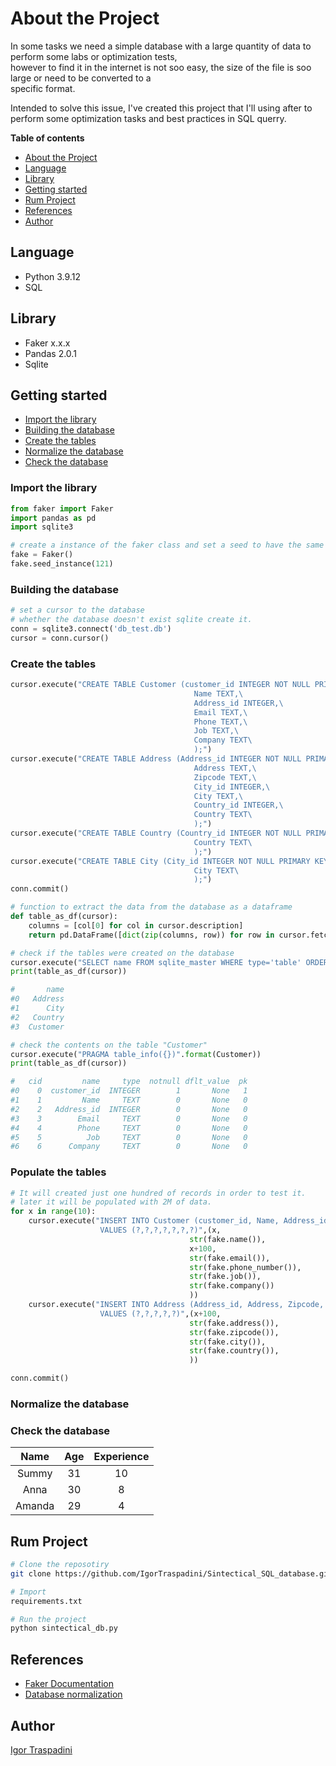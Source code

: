 # About the Project

In some tasks we need a simple database with a large quantity of data to perform some labs or optimization tests,        
however to find it in the internet is not soo easy, the size of the file is soo large or need to be converted to a         
specific format.       

Intended to solve this issue, I've created this project that I'll using after to perform some optimization tasks and 
best practices in SQL querry.

**Table of contents**
- [About the Project](#about-the-project)
- [Language](#language)
- [Library](#library)
- [Getting started](#getting-started)
- [Rum Project](#rum-project)
- [References](#references)
- [Author](#author)

## Language
- Python  3.9.12
- SQL

## Library
- Faker   x.x.x
- Pandas  2.0.1
- Sqlite  

## Getting started
- [Import the library](#import-the-library)
- [Building the database](#building-the-database)
- [Create the tables](#create-the-tables)
- [Normalize the database](#normalize-the-database)
- [Check the database](#check-the-database)

### Import the library
```python
from faker import Faker
import pandas as pd
import sqlite3

# create a instance of the faker class and set a seed to have the same behaviour
fake = Faker()
fake.seed_instance(121)
```
### Building the database
```python
# set a cursor to the database
# whether the database doesn't exist sqlite create it.
conn = sqlite3.connect('db_test.db')
cursor = conn.cursor()
``` 
### Create the tables
```python
cursor.execute("CREATE TABLE Customer (customer_id INTEGER NOT NULL PRIMARY KEY,\
                                         Name TEXT,\
                                         Address_id INTEGER,\
                                         Email TEXT,\
                                         Phone TEXT,\
                                         Job TEXT,\
                                         Company TEXT\
                                         );")
cursor.execute("CREATE TABLE Address (Address_id INTEGER NOT NULL PRIMARY KEY,\
                                         Address TEXT,\
                                         Zipcode TEXT,\
                                         City_id INTEGER,\
                                         City TEXT,\
                                         Country_id INTEGER,\
                                         Country TEXT\
                                         );")
cursor.execute("CREATE TABLE Country (Country_id INTEGER NOT NULL PRIMARY KEY,\
                                         Country TEXT\
                                         );")
cursor.execute("CREATE TABLE City (City_id INTEGER NOT NULL PRIMARY KEY,\
                                         City TEXT\
                                         );")
conn.commit()

# function to extract the data from the database as a dataframe
def table_as_df(cursor):
    columns = [col[0] for col in cursor.description]
    return pd.DataFrame([dict(zip(columns, row)) for row in cursor.fetchall()])

# check if the tables were created on the database
cursor.execute("SELECT name FROM sqlite_master WHERE type='table' ORDER BY name")
print(table_as_df(cursor))

#       name
#0   Address
#1      City
#2   Country
#3  Customer

# check the contents on the table "Customer"
cursor.execute("PRAGMA table_info({})".format(Customer))
print(table_as_df(cursor))

#   cid         name     type  notnull dflt_value  pk
#0    0  customer_id  INTEGER        1       None   1
#1    1         Name     TEXT        0       None   0
#2    2   Address_id  INTEGER        0       None   0
#3    3        Email     TEXT        0       None   0
#4    4        Phone     TEXT        0       None   0
#5    5          Job     TEXT        0       None   0
#6    6      Company     TEXT        0       None   0
```
### Populate the tables
```python
# It will created just one hundred of records in order to test it.
# later it will be populated with 2M of data.
for x in range(10):
    cursor.execute("INSERT INTO Customer (customer_id, Name, Address_id, Email, Phone, Job, Company)\
                    VALUES (?,?,?,?,?,?,?)",(x,
                                        str(fake.name()),
                                        x+100,
                                        str(fake.email()),
                                        str(fake.phone_number()),
                                        str(fake.job()),
                                        str(fake.company())                                    
                                        ))
    cursor.execute("INSERT INTO Address (Address_id, Address, Zipcode, City, Country)\
                    VALUES (?,?,?,?,?)",(x+100,
                                        str(fake.address()),
                                        str(fake.zipcode()),
                                        str(fake.city()),
                                        str(fake.country()), 
                                        ))

conn.commit()
```
### Normalize the database



### Check the database

|  Name|Age|Experience|
|:----:|:-:|:--------:|
| Summy| 31|        10|
|  Anna| 30|         8|
|Amanda| 29|         4|

## Rum Project
```bash
# Clone the reposotiry 
git clone https://github.com/IgorTraspadini/Sintectical_SQL_database.git

# Import
requirements.txt

# Run the project
python sintectical_db.py
```

## References 
- [Faker Documentation](https://faker.readthedocs.io/en/master/)
- [Database normalization](https://en.wikipedia.org/wiki/Database_normalization)


## Author
[Igor Traspadini](https://www.linkedin.com/in/igor-chieppe-traspadini/?locale=en_US)
